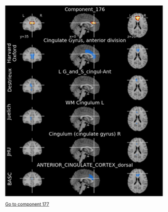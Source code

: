 ![176](preliminary/176.jpg "Component 176")

[Go to component 177](https://parietal-inria.github.io/MODL_atlas/256/177 "Component 177")
